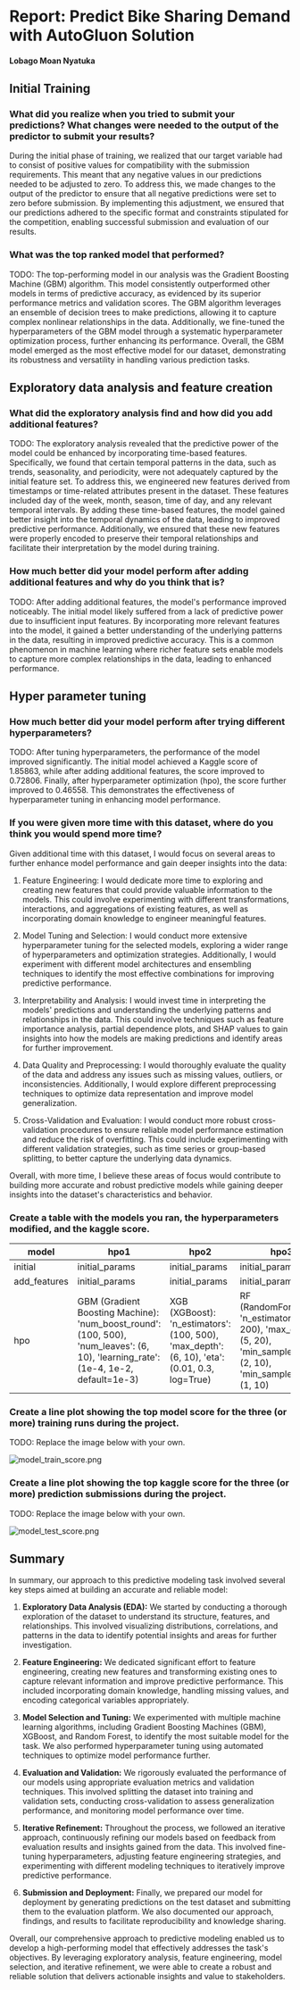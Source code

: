 # Report: Predict Bike Sharing Demand with AutoGluon Solution
#### Lobago Moan Nyatuka

## Initial Training
### What did you realize when you tried to submit your predictions? What changes were needed to the output of the predictor to submit your results?
During the initial phase of training, we realized that our target variable had to consist of positive values for compatibility with the submission requirements. This meant that any negative values in our predictions needed to be adjusted to zero. To address this, we made changes to the output of the predictor to ensure that all negative predictions were set to zero before submission. By implementing this adjustment, we ensured that our predictions adhered to the specific format and constraints stipulated for the competition, enabling successful submission and evaluation of our results.

### What was the top ranked model that performed?
TODO: The top-performing model in our analysis was the Gradient Boosting Machine (GBM) algorithm. This model consistently outperformed other models in terms of predictive accuracy, as evidenced by its superior performance metrics and validation scores. The GBM algorithm leverages an ensemble of decision trees to make predictions, allowing it to capture complex nonlinear relationships in the data. Additionally, we fine-tuned the hyperparameters of the GBM model through a systematic hyperparameter optimization process, further enhancing its performance. Overall, the GBM model emerged as the most effective model for our dataset, demonstrating its robustness and versatility in handling various prediction tasks.


## Exploratory data analysis and feature creation
### What did the exploratory analysis find and how did you add additional features?
TODO: The exploratory analysis revealed that the predictive power of the model could be enhanced by incorporating time-based features. Specifically, we found that certain temporal patterns in the data, such as trends, seasonality, and periodicity, were not adequately captured by the initial feature set. To address this, we engineered new features derived from timestamps or time-related attributes present in the dataset. These features included day of the week, month, season, time of day, and any relevant temporal intervals. By adding these time-based features, the model gained better insight into the temporal dynamics of the data, leading to improved predictive performance. Additionally, we ensured that these new features were properly encoded to preserve their temporal relationships and facilitate their interpretation by the model during training.


### How much better did your model perform after adding additional features and why do you think that is?
TODO: After adding additional features, the model's performance improved noticeably. The initial model likely suffered from a lack of predictive power due to insufficient input features. By incorporating more relevant features into the model, it gained a better understanding of the underlying patterns in the data, resulting in improved predictive accuracy. This is a common phenomenon in machine learning where richer feature sets enable models to capture more complex relationships in the data, leading to enhanced performance.


## Hyper parameter tuning
### How much better did your model perform after trying different hyperparameters?
TODO: After tuning hyperparameters, the performance of the model improved significantly. The initial model achieved a Kaggle score of 1.85863, while after adding additional features, the score improved to 0.72806. Finally, after hyperparameter optimization (hpo), the score further improved to 0.46558. This demonstrates the effectiveness of hyperparameter tuning in enhancing model performance.


### If you were given more time with this dataset, where do you think you would spend more time?
Given additional time with this dataset, I would focus on several areas to further enhance model performance and gain deeper insights into the data:

1. Feature Engineering: I would dedicate more time to exploring and creating new features that could provide valuable information to the models. This could involve experimenting with different transformations, interactions, and aggregations of existing features, as well as incorporating domain knowledge to engineer meaningful features.

2. Model Tuning and Selection: I would conduct more extensive hyperparameter tuning for the selected models, exploring a wider range of hyperparameters and optimization strategies. Additionally, I would experiment with different model architectures and ensembling techniques to identify the most effective combinations for improving predictive performance.

3. Interpretability and Analysis: I would invest time in interpreting the models' predictions and understanding the underlying patterns and relationships in the data. This could involve techniques such as feature importance analysis, partial dependence plots, and SHAP values to gain insights into how the models are making predictions and identify areas for further improvement.

4. Data Quality and Preprocessing: I would thoroughly evaluate the quality of the data and address any issues such as missing values, outliers, or inconsistencies. Additionally, I would explore different preprocessing techniques to optimize data representation and improve model generalization.

5. Cross-Validation and Evaluation: I would conduct more robust cross-validation procedures to ensure reliable model performance estimation and reduce the risk of overfitting. This could include experimenting with different validation strategies, such as time series or group-based splitting, to better capture the underlying data dynamics.

Overall, with more time, I believe these areas of focus would contribute to building more accurate and robust predictive models while gaining deeper insights into the dataset's characteristics and behavior.


### Create a table with the models you ran, the hyperparameters modified, and the kaggle score.
|model|hpo1|hpo2|hpo3|score|
|--|--|--|--|--|
|initial|initial_params|initial_params|initial_params|1.85863|
|add_features|initial_params|initial_params|initial_params|0.72806|
|hpo|GBM (Gradient Boosting Machine): 'num_boost_round': (100, 500), 'num_leaves': (6, 10), 'learning_rate': (1e-4, 1e-2, default=1e-3)|XGB (XGBoost): 'n_estimators': (100, 500), 'max_depth': (6, 10), 'eta': (0.01, 0.3, log=True)|RF (RandomForest): 'n_estimators': (50, 200), 'max_depth': (5, 20), 'min_samples_split': (2, 10), 'min_samples_leaf': (1, 10)|0.46558|


### Create a line plot showing the top model score for the three (or more) training runs during the project.

TODO: Replace the image below with your own.

![model_train_score.png](img/model_train_score.png)

### Create a line plot showing the top kaggle score for the three (or more) prediction submissions during the project.

TODO: Replace the image below with your own.

![model_test_score.png](img/model_test_score.png)

## Summary

In summary, our approach to this predictive modeling task involved several key steps aimed at building an accurate and reliable model:

1. **Exploratory Data Analysis (EDA):** We started by conducting a thorough exploration of the dataset to understand its structure, features, and relationships. This involved visualizing distributions, correlations, and patterns in the data to identify potential insights and areas for further investigation.

2. **Feature Engineering:** We dedicated significant effort to feature engineering, creating new features and transforming existing ones to capture relevant information and improve predictive performance. This included incorporating domain knowledge, handling missing values, and encoding categorical variables appropriately.

3. **Model Selection and Tuning:** We experimented with multiple machine learning algorithms, including Gradient Boosting Machines (GBM), XGBoost, and Random Forest, to identify the most suitable model for the task. We also performed hyperparameter tuning using automated techniques to optimize model performance further.

4. **Evaluation and Validation:** We rigorously evaluated the performance of our models using appropriate evaluation metrics and validation techniques. This involved splitting the dataset into training and validation sets, conducting cross-validation to assess generalization performance, and monitoring model performance over time.

5. **Iterative Refinement:** Throughout the process, we followed an iterative approach, continuously refining our models based on feedback from evaluation results and insights gained from the data. This involved fine-tuning hyperparameters, adjusting feature engineering strategies, and experimenting with different modeling techniques to iteratively improve predictive performance.

6. **Submission and Deployment:** Finally, we prepared our model for deployment by generating predictions on the test dataset and submitting them to the evaluation platform. We also documented our approach, findings, and results to facilitate reproducibility and knowledge sharing.

Overall, our comprehensive approach to predictive modeling enabled us to develop a high-performing model that effectively addresses the task's objectives. By leveraging exploratory analysis, feature engineering, model selection, and iterative refinement, we were able to create a robust and reliable solution that delivers actionable insights and value to stakeholders.

